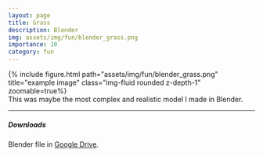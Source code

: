 ```yaml
---
layout: page
title: Grass
description: Blender
img: assets/img/fun/blender_grass.png
importance: 10
category: fun
---
```


<div class="row">
    <div class="col-sm mt-3 mt-md-0">
        {% include figure.html path="assets/img/fun/blender_grass.png" title="example image" class="img-fluid rounded z-depth-1" zoomable=true%}
    </div>       
</div>
<div class="caption">
    This was maybe the most complex and realistic model I made in Blender.
</div>

------
##### <i class='fas fa-download'>**Downloads**</i>
Blender file in [Google Drive](https://drive.google.com/file/d/1zofEMSRWnxpY50i08Sx5ZPb8YRWKo7GS/view?usp=sharing).